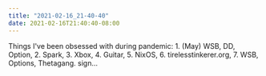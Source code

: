 ```yaml
---
title: "2021-02-16_21-40-40"
date: 2021-02-16T21:40:40-08:00
---
```


Things I've been obsessed with during pandemic: 1. (May) WSB, DD, Option, 2. Spark, 3. Xbox, 4. Guitar, 5. NixOS, 6. tirelesstinkerer.org, 7. WSB, Options, Thetagang. sign...
